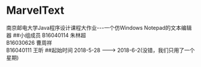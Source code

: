 # MarvelText
南京邮电大学Java程序设计课程大作业---一个仿Windows Notepad的文本编辑器
##小组成员
B16040114 朱林超  
B16030626 曹周祥  
B16040111 王昕
##起始时间
2018-5-28 ---> 2018-6-2(没错，我们只用了一个星期)